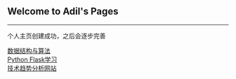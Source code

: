 ## Welcome to Adil's Pages
---

个人主页创建成功，之后会逐步完善

[数据结构与算法](https://desperadoadil.github.io/DataStructureAndAlgorithms/)  
[Python Flask学习](https://desperadoadil.github.io/FlaskLearning/)  
[技术趋势分析网站](https://desperadoadil.github.io/TechnicalTrendAnalysis/)  
